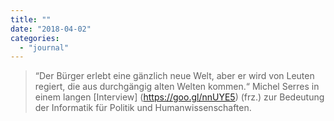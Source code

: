 ```yaml
---
title: ""
date: "2018-04-02"
categories: 
  - "journal"
---
```


> “Der Bürger erlebt eine gänzlich neue Welt, aber er wird von Leuten regiert, die aus durchgängig alten Welten kommen.“ Michel Serres in einem langen \[Interview\] (https://goo.gl/nnUYE5) (frz.) zur Bedeutung der Informatik für Politik und Humanwissenschaften.
